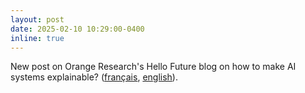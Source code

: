 ```yaml
---
layout: post
date: 2025-02-10 10:29:00-0400
inline: true
---
```


New post on Orange Research's Hello Future blog on how to make AI systems explainable? ([français](https://hellofuture.orange.com/fr/comment-rendre-lia-explicable/), [english](https://hellofuture.orange.com/en/how-to-make-ai-explainable/)).